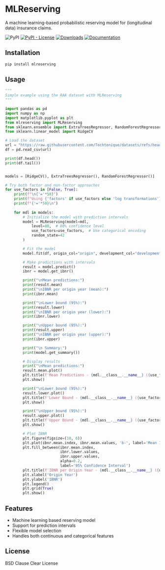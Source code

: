 # MLReserving

A machine learning-based probabilistic reserving model for (longitudinal data) insurance claims.

![PyPI](https://img.shields.io/pypi/v/mlreserving) [![PyPI - License](https://img.shields.io/pypi/l/mlreserving)](./LICENSE) [![Downloads](https://pepy.tech/badge/mlreserving)](https://pepy.tech/project/mlreserving) 
[![Documentation](https://img.shields.io/badge/documentation-is_here-green)](https://techtonique.github.io/mlreserving/)


## Installation

```bash
pip install mlreserving
```

## Usage

```python
"""
Simple example using the RAA dataset with MLReserving
"""

import pandas as pd
import numpy as np
import matplotlib.pyplot as plt 
from mlreserving import MLReserving
from sklearn.ensemble import ExtraTreesRegressor, RandomForestRegressor
from sklearn.linear_model import RidgeCV

# Load the dataset
url = "https://raw.githubusercontent.com/Techtonique/datasets/refs/heads/main/tabular/triangle/raa.csv"
df = pd.read_csv(url)

print(df.head())
print(df.tail())


models = [RidgeCV(), ExtraTreesRegressor(), RandomForestRegressor()]

# Try both factor and non-factor approaches
for use_factors in [False, True]:
    print(f"\n{'='*50}")
    print(f"Using {'factors' if use_factors else 'log transformations'}")
    print(f"{'='*50}\n")
    
    for mdl in models: 
        # Initialize the model with prediction intervals
        model = MLReserving(model=mdl,
            level=80,  # 80% confidence level
            use_factors=use_factors,  # Use categorical encoding
            random_state=42
        )        

        # Fit the model
        model.fit(df, origin_col="origin", development_col="development", value_col="values")

        # Make predictions with intervals
        result = model.predict()
        ibnr = model.get_ibnr()

        print("\nMean predictions:")
        print(result.mean)
        print("\nIBNR per origin year (mean):")
        print(ibnr.mean)

        print("\nLower bound (95%):")
        print(result.lower)
        print("\nIBNR per origin year (lower):")
        print(ibnr.lower)

        print("\nUpper bound (95%):")
        print(result.upper)
        print("\nIBNR per origin year (upper):")
        print(ibnr.upper)

        print("\n Summary:")
        print(model.get_summary())

        # Display results
        print("\nMean predictions:")
        result.mean.plot()
        plt.title(f'Mean Predictions - {mdl.__class__.__name__} ({use_factors and "Factors" or "Log"})')
        plt.show()

        print("\nLower bound (95%):")
        result.lower.plot()
        plt.title(f'Lower Bound - {mdl.__class__.__name__} ({use_factors and "Factors" or "Log"})')
        plt.show()

        print("\nUpper bound (95%):")
        result.upper.plot()
        plt.title(f'Upper Bound - {mdl.__class__.__name__} ({use_factors and "Factors" or "Log"})')
        plt.show()

        # Plot IBNR
        plt.figure(figsize=(10, 6))
        plt.plot(ibnr.mean.index, ibnr.mean.values, 'b-', label='Mean IBNR')
        plt.fill_between(ibnr.mean.index, 
                         ibnr.lower.values, 
                         ibnr.upper.values, 
                         alpha=0.2, 
                         label='95% Confidence Interval')
        plt.title(f'IBNR per Origin Year - {mdl.__class__.__name__} ({use_factors and "Factors" or "Log"})')
        plt.xlabel('Origin Year')
        plt.ylabel('IBNR')
        plt.legend()
        plt.grid(True)
        plt.show()
```

## Features

- Machine learning based reserving model
- Support for prediction intervals
- Flexible model selection
- Handles both continuous and categorical features

## License

BSD Clause Clear License
